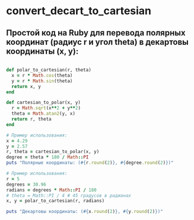 # convert_decart_to_cartesian
## Простой код на Ruby для перевода полярных координат (радиус r и угол theta) в декартовы координаты (x, y):

``` ruby

def polar_to_cartesian(r, theta)
  x = r * Math.cos(theta)
  y = r * Math.sin(theta)
  return x, y
end

def cartesian_to_polar(x, y)
  r = Math.sqrt(x**2 + y**2)
  theta = Math.atan2(y, x)
  return r, theta
end

# Пример использования:
x = 4.29
y = 2.57
r, theta = cartesian_to_polar(x, y)
degree = theta * 180 / Math::PI
puts "Полярные координаты: (#{r.round(2)}, #{degree.round(2)})"

# Пример использования:
r = 5
degrees = 30.96
radians = degrees * Math::PI / 180
# theta = Math::PI / 4 # 45 градусов в радианах
x, y = polar_to_cartesian(r, radians)

puts "Декартовы координаты: (#{x.round(2)}, #{y.round(2)})"

```
